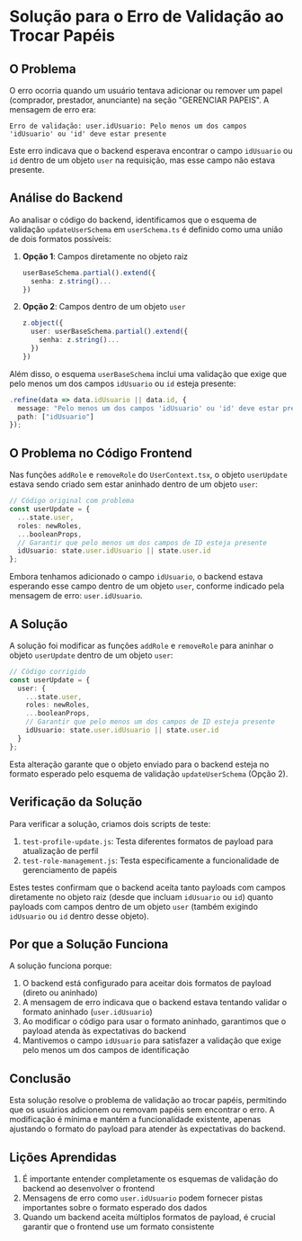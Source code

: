 # Solução para o Erro de Validação ao Trocar Papéis

## O Problema

O erro ocorria quando um usuário tentava adicionar ou remover um papel (comprador, prestador, anunciante) na seção "GERENCIAR PAPEIS". A mensagem de erro era:

```
Erro de validação: user.idUsuario: Pelo menos um dos campos 'idUsuario' ou 'id' deve estar presente
```

Este erro indicava que o backend esperava encontrar o campo `idUsuario` ou `id` dentro de um objeto `user` na requisição, mas esse campo não estava presente.

## Análise do Backend

Ao analisar o código do backend, identificamos que o esquema de validação `updateUserSchema` em `userSchema.ts` é definido como uma união de dois formatos possíveis:

1. **Opção 1**: Campos diretamente no objeto raiz
   ```typescript
   userBaseSchema.partial().extend({
     senha: z.string()...
   })
   ```

2. **Opção 2**: Campos dentro de um objeto `user`
   ```typescript
   z.object({
     user: userBaseSchema.partial().extend({
       senha: z.string()...
     })
   })
   ```

Além disso, o esquema `userBaseSchema` inclui uma validação que exige que pelo menos um dos campos `idUsuario` ou `id` esteja presente:

```typescript
.refine(data => data.idUsuario || data.id, {
  message: "Pelo menos um dos campos 'idUsuario' ou 'id' deve estar presente",
  path: ["idUsuario"]
});
```

## O Problema no Código Frontend

Nas funções `addRole` e `removeRole` do `UserContext.tsx`, o objeto `userUpdate` estava sendo criado sem estar aninhado dentro de um objeto `user`:

```typescript
// Código original com problema
const userUpdate = {
  ...state.user,
  roles: newRoles,
  ...booleanProps,
  // Garantir que pelo menos um dos campos de ID esteja presente
  idUsuario: state.user.idUsuario || state.user.id
};
```

Embora tenhamos adicionado o campo `idUsuario`, o backend estava esperando esse campo dentro de um objeto `user`, conforme indicado pela mensagem de erro: `user.idUsuario`.

## A Solução

A solução foi modificar as funções `addRole` e `removeRole` para aninhar o objeto `userUpdate` dentro de um objeto `user`:

```typescript
// Código corrigido
const userUpdate = {
  user: {
    ...state.user,
    roles: newRoles,
    ...booleanProps,
    // Garantir que pelo menos um dos campos de ID esteja presente
    idUsuario: state.user.idUsuario || state.user.id
  }
};
```

Esta alteração garante que o objeto enviado para o backend esteja no formato esperado pelo esquema de validação `updateUserSchema` (Opção 2).

## Verificação da Solução

Para verificar a solução, criamos dois scripts de teste:

1. `test-profile-update.js`: Testa diferentes formatos de payload para atualização de perfil
2. `test-role-management.js`: Testa especificamente a funcionalidade de gerenciamento de papéis

Estes testes confirmam que o backend aceita tanto payloads com campos diretamente no objeto raiz (desde que incluam `idUsuario` ou `id`) quanto payloads com campos dentro de um objeto `user` (também exigindo `idUsuario` ou `id` dentro desse objeto).

## Por que a Solução Funciona

A solução funciona porque:

1. O backend está configurado para aceitar dois formatos de payload (direto ou aninhado)
2. A mensagem de erro indicava que o backend estava tentando validar o formato aninhado (`user.idUsuario`)
3. Ao modificar o código para usar o formato aninhado, garantimos que o payload atenda às expectativas do backend
4. Mantivemos o campo `idUsuario` para satisfazer a validação que exige pelo menos um dos campos de identificação

## Conclusão

Esta solução resolve o problema de validação ao trocar papéis, permitindo que os usuários adicionem ou removam papéis sem encontrar o erro. A modificação é mínima e mantém a funcionalidade existente, apenas ajustando o formato do payload para atender às expectativas do backend.

## Lições Aprendidas

1. É importante entender completamente os esquemas de validação do backend ao desenvolver o frontend
2. Mensagens de erro como `user.idUsuario` podem fornecer pistas importantes sobre o formato esperado dos dados
3. Quando um backend aceita múltiplos formatos de payload, é crucial garantir que o frontend use um formato consistente